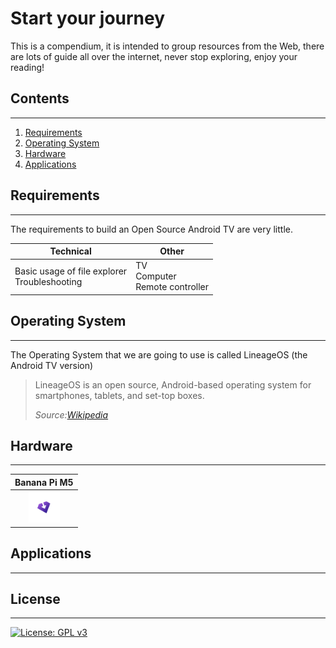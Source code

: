 # Start your journey
This is a compendium, it is intended to group resources from the Web, there are lots of guide all over the internet, never stop exploring, enjoy your reading!

## Contents

---

1. [Requirements](#requirements)
2. [Operating System](#operating-system)
3. [Hardware](#hardware)
4. [Applications](#applications)

## Requirements

---

The requirements to build an Open Source Android TV are very little.

| Technical                                         | Other                                   |
| ------------------------------------------------- | --------------------------------------- |
| Basic usage of file explorer<br/> Troubleshooting | TV<br/> Computer<br/> Remote controller |

## Operating System

---

The Operating System that we are going to use is called LineageOS (the Android TV version)
> LineageOS is an open source, Android-based operating system for smartphones, tablets, and set-top boxes.
>
> *Source:[Wikipedia](https://en.wikipedia.org/wiki/LineageOS)*

## Hardware

---

| Banana Pi M5|
|:---------------------------------------------------------------------------------------------------------------------------------------------------------------------------------------------------------------:|
| [<img title="" src="https://raw.githubusercontent.com/Copper-Gio/Open-Source-Android-TV/main/assets/obtainium.svg" alt="Obtainium" width="50">]([https://obtainium.imranr.dev/](https://obtainium.imranr.dev/)) |

## Applications

---

## License

---

[![License: GPL v3](https://img.shields.io/badge/License-GPLv3-blue.svg)](https://www.gnu.org/licenses/gpl-3.0)
